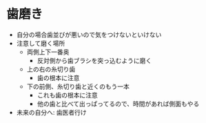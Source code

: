 # 歯磨き

- 自分の場合歯並びが悪いので気をつけないといけない
- 注意して磨く場所
  - 両側上下一番奥
    - 反対側から歯ブラシを突っ込むように磨く
  - 上の右の糸切り歯
    - 歯の根本に注意
  - 下の前側、糸切り歯と近くのもう一本
    - これも歯の根本に注意
    - 他の歯と比べて出っぱってるので、時間があれば側面もやる
- 未来の自分へ: 歯医者行け

